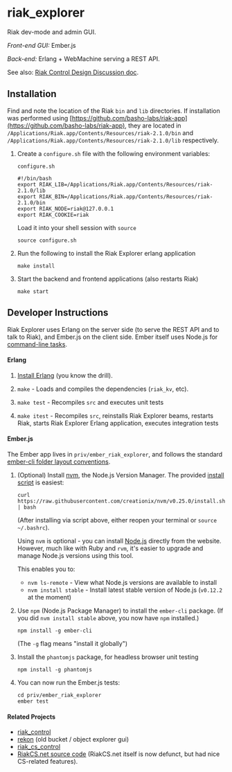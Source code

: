 # riak_explorer

Riak dev-mode and admin GUI.

*Front-end GUI:* Ember.js

*Back-end:* Erlang + WebMachine serving a REST API.

See also: [Riak Control Design Discussion
 doc](https://docs.google.com/document/d/1qcHyyEEL1jCAKrjNtmbIEcAFS3VAdLyoRK88FDy6o_0/edit#).

## Installation

Find and note the location of the Riak `bin` and `lib` directories. If installation was performed using [https://github.com/basho-labs/riak-app](https://github.com/basho-labs/riak-app), they are located in `/Applications/Riak.app/Contents/Resources/riak-2.1.0/bin` and `/Applications/Riak.app/Contents/Resources/riak-2.1.0/lib` respectively.

1. Create a `configure.sh` file with the following environment variables:

	`configure.sh`
	```
	#!/bin/bash
	export RIAK_LIB=/Applications/Riak.app/Contents/Resources/riak-2.1.0/lib
	export RIAK_BIN=/Applications/Riak.app/Contents/Resources/riak-2.1.0/bin
	export RIAK_NODE=riak@127.0.0.1
	export RIAK_COOKIE=riak
	```

	Load it into your shell session with `source`

	```
	source configure.sh
	```

2. Run the following to install the Riak Explorer erlang application

	```
	make install
	```

3. Start the backend and frontend applications (also restarts Riak)

	```
	make start
	```

## Developer Instructions
Riak Explorer uses Erlang on the server side (to serve the REST API and to talk
to Riak), and Ember.js on the client side. Ember itself uses Node.js for
[command-line tasks](http://www.ember-cli.com).

#### Erlang

1. [Install Erlang](http://docs.basho.com/riak/latest/ops/building/installing/erlang/)
	(you know the drill).

2. `make` - Loads and compiles the dependencies (`riak_kv`, etc).

3. `make test` - Recompiles `src` and executes unit tests

4. `make itest` - Recompiles `src`, reinstalls Riak Explorer beams, restarts Riak, starts Riak Explorer Erlang application, executes integration tests

#### Ember.js
The Ember app lives in `priv/ember_riak_explorer`, and follows the standard
[ember-cli folder layout conventions](http://www.ember-cli.com/#folder-layout).

1. (Optional) Install [nvm](https://github.com/creationix/nvm), the Node.js Version Manager.
	The provided [install script](https://github.com/creationix/nvm#install-script)
	is easiest:

	```
	curl https://raw.githubusercontent.com/creationix/nvm/v0.25.0/install.sh | bash
	```

	(After installing via script above, either reopen your terminal or
	`source ~/.bashrc`).

	Using `nvm` is optional - you can install [Node.js](https://nodejs.org/)
	directly from the website. However, much like with Ruby and `rvm`, it's
	easier to upgrade and manage Node.js versions using this tool.

	This enables you to:

	* `nvm ls-remote` - View what Node.js versions are available to install
	* `nvm install stable` - Install latest stable version
		of Node.js (`v0.12.2` at the moment)

2. Use `npm` (Node.js Package Manager) to install the `ember-cli` package.
	(If you did `nvm install stable` above, you now have `npm` installed.)

	```
	npm install -g ember-cli
	```

	(The `-g` flag means "install it globally")

3. Install the `phantomjs` package, for headless browser unit testing

	```
	npm install -g phantomjs
	```

4. You can now run the Ember.js tests:

	```
	cd priv/ember_riak_explorer
	ember test
	```

#### Related Projects
- [riak_control](https://github.com/basho/riak_control)
- [rekon](https://github.com/basho/rekon) (old bucket / object explorer gui)
- [riak_cs_control](https://github.com/basho/riak_cs_control)
- [RiakCS.net source code](https://github.com/basho/riak_cs_test_harness)
	(RiakCS.net itself is now defunct, but had nice CS-related features).